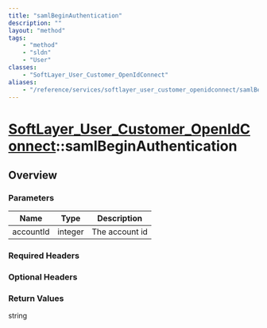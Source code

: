 ```yaml
---
title: "samlBeginAuthentication"
description: ""
layout: "method"
tags:
    - "method"
    - "sldn"
    - "User"
classes:
    - "SoftLayer_User_Customer_OpenIdConnect"
aliases:
    - "/reference/services/softlayer_user_customer_openidconnect/samlBeginAuthentication"
---
```

# [SoftLayer_User_Customer_OpenIdConnect](/reference/services/SoftLayer_User_Customer_OpenIdConnect)::samlBeginAuthentication




## Overview 


### Parameters 
|Name | Type | Description |
| --- | --- | --- |
|accountId| integer| The account id|


### Required Headers

### Optional Headers

### Return Values
string

